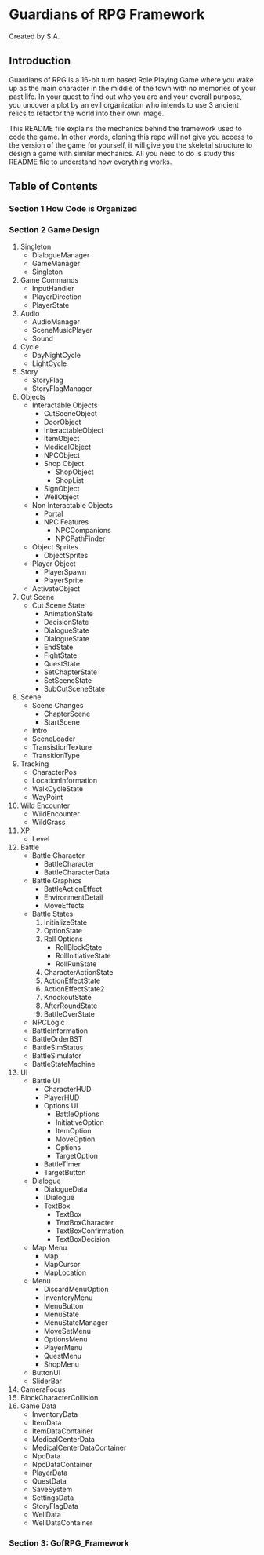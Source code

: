 # Guardians of RPG Framework
Created by S.A.
## Introduction
Guardians of RPG is a 16-bit turn based Role Playing Game where you wake up as the main character in the middle of the town with  no memories of your past life. In your quest to find out who you are and your overall purpose, you uncover a plot by an evil organization who intends to use 3 ancient relics to refactor the world into their own image.

This README file explains the mechanics behind the framework used to code the game. In other words, cloning this repo will not give you access to the version of the game for yourself, it will give you the skeletal structure to design a game with similar mechanics. All you need to do is study this README file to understand how everything works.
## Table of Contents
### Section 1 How Code is Organized
### Section 2 Game Design
1. Singleton
    * DialogueManager
    * GameManager
    * Singleton
2. Game Commands
    * InputHandler
    * PlayerDirection
    * PlayerState
3. Audio
    * AudioManager
    * SceneMusicPlayer
    * Sound
4. Cycle
    * DayNightCycle
    * LightCycle
5. Story
    * StoryFlag
    * StoryFlagManager
6. Objects
    * Interactable Objects
        * CutSceneObject
        * DoorObject
        * InteractableObject
        * ItemObject
        * MedicalObject
        * NPCObject
        * Shop Object
            * ShopObject
            * ShopList
        * SignObject
        * WellObject
    * Non Interactable Objects
        * Portal
        * NPC Features
            * NPCCompanions
            * NPCPathFinder
    * Object Sprites
        * ObjectSprites
    * Player Object
        * PlayerSpawn
        * PlayerSprite
    * ActivateObject
7. Cut Scene
    * Cut Scene State
        * AnimationState
        * DecisionState
        * DialogueState
        * DialogueState
        * EndState
        * FightState
        * QuestState
        * SetChapterState
        * SetSceneState
        * SubCutSceneState
8. Scene
    * Scene Changes
        * ChapterScene
        * StartScene
    * Intro
    * SceneLoader
    * TransistionTexture
    * TransitionType
9. Tracking
    * CharacterPos
    * LocationInformation
    * WalkCycleState
    * WayPoint
10. Wild Encounter
    * WildEncounter
    * WildGrass
11. XP
    * Level
12. Battle
    * Battle Character
        * BattleCharacter
        * BattleCharacterData
    * Battle Graphics
        * BattleActionEffect
        * EnvironmentDetail
        * MoveEffects
    * Battle States
        1. InitializeState
        2. OptionState
        3. Roll Options
            * RollBlockState
            * RollInitiativeState
            * RollRunState
        4. CharacterActionState
        5. ActionEffectState
        6. ActionEffectState2
        7. KnockoutState
        8. AfterRoundState
        9. BattleOverState
    * NPCLogic
    * BattleInformation
    * BattleOrderBST
    * BattleSimStatus
    * BattleSimulator
    * BattleStateMachine
13. UI
    * Battle UI
        * CharacterHUD
        * PlayerHUD
        * Options UI
            * BattleOptions
            * InitiativeOption
            * ItemOption
            * MoveOption
            * Options
            * TargetOption
        * BattleTimer
        * TargetButton
    * Dialogue
        * DialogueData
        * IDialogue
        * TextBox
            * TextBox
            * TextBoxCharacter
            * TextBoxConfirmation
            * TextBoxDecision
    * Map Menu
        * Map
        * MapCursor
        * MapLocation
    * Menu
        * DiscardMenuOption
        * InventoryMenu
        * MenuButton
        * MenuState
        * MenuStateManager
        * MoveSetMenu
        * OptionsMenu
        * PlayerMenu
        * QuestMenu
        * ShopMenu
    * ButtonUI
    * SliderBar
14. CameraFocus
15. BlockCharacterCollision
16. Game Data
    * InventoryData
    * ItemData
    * ItemDataContainer
    * MedicalCenterData
    * MedicalCenterDataContainer
    * NpcData
    * NpcDataContainer
    * PlayerData
    * QuestData
    * SaveSystem
    * SettingsData
    * StoryFlagData
    * WellData
    * WellDataContainer
### Section 3: GofRPG_Framework


